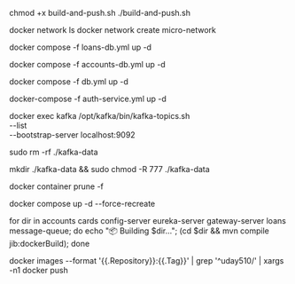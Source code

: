 chmod +x build-and-push.sh
./build-and-push.sh

docker network ls
docker network create micro-network

docker compose -f loans-db.yml up -d

docker compose -f accounts-db.yml up -d


docker compose -f db.yml up -d


docker-compose -f auth-service.yml up -d

docker exec kafka /opt/kafka/bin/kafka-topics.sh \
  --list \
  --bootstrap-server localhost:9092


sudo rm -rf ./kafka-data

mkdir ./kafka-data && sudo chmod -R 777 ./kafka-data

docker container prune -f

docker compose up -d --force-recreate


for dir in accounts cards config-server eureka-server gateway-server loans message-queue; do echo "📦 Building $dir..."; (cd $dir && mvn compile jib:dockerBuild); done

docker images --format '{{.Repository}}:{{.Tag}}' | grep '^uday510/' | xargs -n1 docker push

